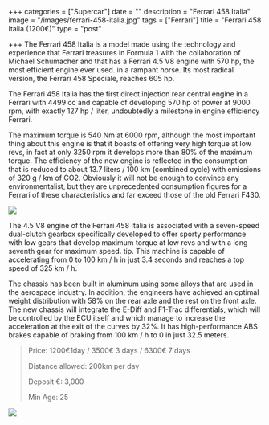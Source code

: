 +++
categories = ["Supercar"]
date = ""
description = "Ferrari 458 Italia"
image = "/images/ferrari-458-italia.jpg"
tags = ["Ferrari"]
title = "Ferrari 458 Italia (1200€)"
type = "post"

+++
The Ferrari 458 Italia is a model made using the technology and experience that Ferrari treasures in Formula 1 with the collaboration of Michael Schumacher and that has a Ferrari 4.5 V8 engine with 570 hp, the most efficient engine ever used. in a rampant horse. Its most radical version, the Ferrari 458 Speciale, reaches 605 hp.

The Ferrari 458 Italia has the first direct injection rear central engine in a Ferrari with 4499 cc and capable of developing 570 hp of power at 9000 rpm, with exactly 127 hp / liter, undoubtedly a milestone in engine efficiency Ferrari.

The maximum torque is 540 Nm at 6000 rpm, although the most important thing about this engine is that it boasts of offering very high torque at low revs, in fact at only 3250 rpm it develops more than 80% of the maximum torque. The efficiency of the new engine is reflected in the consumption that is reduced to about 13.7 liters / 100 km (combined cycle) with emissions of 320 g / km of CO2. Obviously it will not be enough to convince any environmentalist, but they are unprecedented consumption figures for a Ferrari of these characteristics and far exceed those of the old Ferrari F430.

![](/images/ferrari-italia2.jpg)

The 4.5 V8 engine of the Ferrari 458 Italia is associated with a seven-speed dual-clutch gearbox specifically developed to offer sporty performance with low gears that develop maximum torque at low revs and with a long seventh gear for maximum speed. tip. This machine is capable of accelerating from 0 to 100 km / h in just 3.4 seconds and reaches a top speed of 325 km / h.

The chassis has been built in aluminum using some alloys that are used in the aerospace industry. In addition, the engineers have achieved an optimal weight distribution with 58% on the rear axle and the rest on the front axle. The new chassis will integrate the E-Diff and F1-Trac differentials, which will be controlled by the ECU itself and which manage to increase the acceleration at the exit of the curves by 32%. It has high-performance ABS brakes capable of braking from 100 km / h to 0 in just 32.5 meters.

> Price: 1200€1day / 3500€ 3 days / 6300€ 7 days
>
> Distance allowed: 200km per day
>
> Deposit €: 3,000
>
> Min Age: 25

[![](/images/boton.png)](https://supercar2.netlify.app/contact/ "Book")
